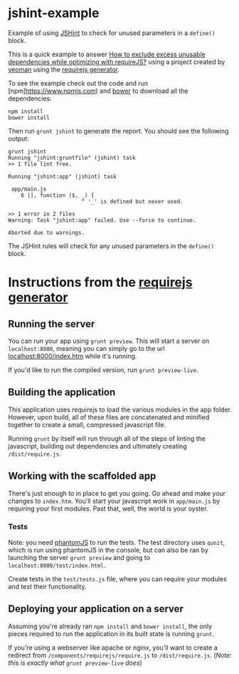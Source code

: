 # jshint-example

Example of using [JSHint](http://jshint.com) to check for unused parameters in
a ```define()``` block.

This is a quick example to answer
[How to exclude excess unusable dependencies while optimizing with requireJS?](http://stackoverflow.com/questions/35145241/how-to-exclude-excess-unusable-dependencies-while-optimizing-with-requirejs)
using a project created by [yeoman](http://yeoman.io) using the [requirejs generator](https://github.com/danheberden/yeoman-generator-requirejs).

To see the example check out the code and run [npm]https://www.npmjs.com) and
[bower](http://bower.io) to download all the dependencies:

    npm install
    bower install

Then run ```grunt jshint``` to generate the report.  You should see the following
output:

    grunt jshint
    Running "jshint:gruntfile" (jshint) task
    >> 1 file lint free.

    Running "jshint:app" (jshint) task

     app/main.js
        6 |], function ($, _) {
                           ^ '_' is defined but never used.

    >> 1 error in 2 files
    Warning: Task "jshint:app" failed. Use --force to continue.

    Aborted due to warnings.

The JSHint rules will check for any unused parameters in the ```define()``` block.


# Instructions from the [requirejs generator](https://github.com/danheberden/yeoman-generator-requirejs)

## Running the server

You can run your app using `grunt preview`. This will start a
server on `localhost:8000`, meaning you can simply go to the
url [localhost:8000/index.htm](http://localhost:8000/index.htm)
while it's running.

If you'd like to run the compiled version, run
`grunt preview-live`.

## Building the application

This application uses requirejs to load the various modules in
the app folder. However, upon build, all of these files are
concatenated and minified together to create a small, compressed
javascript file.

Running `grunt` by itself will run through all of the steps of
linting the javascript, building out dependencies and ultimately
creating `/dist/require.js`.

## Working with the scaffolded app

There's just enough to in place to get you going. Go ahead
and make your changes to `index.htm`. You'll start your
javascript work in `app/main.js` by requiring your first
modules. Past that, well, the world is your oyster.

### Tests

Note: you need [phantomJS](http://phantomjs.org) to run the tests.
The test directory uses `qunit`, which is run using phantomJS
in the console, but can also be ran by launching the server
`grunt preview` and going to `localhost:8000/test/index.html`.

Create tests in the `test/tests.js` file, where you can
require your modules and test their functionality.

## Deploying your application on a server

Assuming you're already ran `npm install` and `bower install`,
the only pieces required to run the application in its built
state is running `grunt`.

If you're using a webserver like apache or nginx, you'll want
to create a redirect from `/components/requirejs/require.js` to
`/dist/require.js`. (*Note: this is exactly what `grunt
preview-live` does*)
